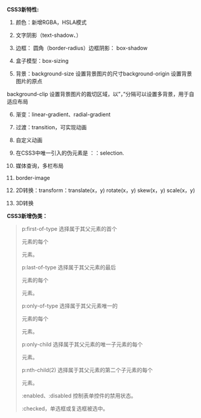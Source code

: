 **CSS3新特性:**

1. 颜色：新增RGBA，HSLA模式

2. 文字阴影（text-shadow、）

3. 边框： 圆角（border-radius）边框阴影： box-shadow

4. 盒子模型：box-sizing

5. 背景：background-size 设置背景图片的尺寸background-origin 设置背景图片的原点

background-clip 设置背景图片的裁切区域，以”，”分隔可以设置多背景，用于自适应布局

6. 渐变：linear-gradient、radial-gradient

7. 过渡：transition，可实现动画

8. 自定义动画

9. 在CSS3中唯一引入的伪元素是 ：：selection.

10. 媒体查询，多栏布局

11. border-image

12. 2D转换：transform：translate(x，y) rotate(x，y) skew(x，y) scale(x，y)

13. 3D转换

**CSS3新增伪类：**

> p:first-of-type 选择属于其父元素的首个 <p> 元素的每个 <p> 元素。
>
> p:last-of-type 选择属于其父元素的最后 <p> 元素的每个 <p> 元素。
>
> p:only-of-type 选择属于其父元素唯一的 <p> 元素的每个 <p> 元素。
>
> p:only-child 选择属于其父元素的唯一子元素的每个 <p> 元素。
>
> p:nth-child(2) 选择属于其父元素的第二个子元素的每个 <p> 元素。
>
> :enabled、:disabled 控制表单控件的禁用状态。
>
> :checked，单选框或复选框被选中。

